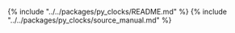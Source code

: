 {% include "../../packages/py_clocks/README.md" %}
{% include "../../packages/py_clocks/source_manual.md" %}